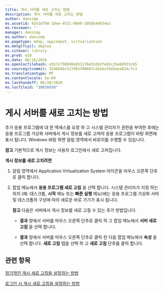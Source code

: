 ```yaml
---
title: 게시 서버를 새로 고치는 방법
description: 게시 서버를 새로 고치는 방법
author: dansimp
ms.assetid: 92e1d7b0-10ee-4531-9049-1056b44934e2
ms.reviewer: ''
manager: dansimp
ms.author: dansimp
ms.pagetype: mdop, appcompat, virtualization
ms.mktglfcycl: deploy
ms.sitesec: library
ms.prod: w10
ms.date: 06/16/2016
ms.openlocfilehash: e557c750b90eb51176d32db2feb5c25e60923cb5
ms.sourcegitcommit: 354664bc527d93f80687cd2eba70d1eea024c7c3
ms.translationtype: MT
ms.contentlocale: ko-KR
ms.lasthandoff: 06/26/2020
ms.locfileid: "10816838"
---
```

# 게시 서버를 새로 고치는 방법


추가 응용 프로그램에 대 한 액세스를 요청 하 고 시스템 관리자가 권한을 부여한 후에는 응용 프로그램 가상화 서버에서 게시 정보를 새로 고쳐야 응용 프로그램이 바탕 화면에 표시 됩니다. Windows 바탕 화면 알림 영역에서 바로이를 수행할 수 있습니다.

**참고**  기본적으로 게시 정보는 사용자 로그인에서 새로 고쳐집니다.

 

**게시 정보를 새로 고치려면**

1.  알림 영역에서 Application Virtualization System 아이콘을 마우스 오른쪽 단추로 클릭 합니다.

2.  팝업 메뉴에서 **응용 프로그램 새로 고침** 을 선택 합니다. 시스템 관리자가 지정 하는 위치 (예: 데스크톱, **시작** 메뉴 또는 **빠른 실행** 메뉴)에는 응용 프로그램 가상화 서버 및 데스크톱의 구성에 따라 새로운 바로 가기가 표시 됩니다.

    **참고**  다음은 서버에서 게시 정보를 새로 고칠 수 있는 추가 방법입니다.

    -   **결과** 창에서 서버를 마우스 오른쪽 단추로 클릭 하 고 팝업 메뉴에서 **서버 새로 고침** 을 선택 합니다.

    -   **결과** 창에서 서버를 마우스 오른쪽 단추로 클릭 한 다음 팝업 메뉴에서 **속성** 을 선택 합니다. **새로 고침** 탭을 선택 하 고 **새로 고침** 단추를 클릭 합니다.

     

## 관련 항목


[정기적인 게시 새로 고침을 설정하는 방법](how-to-set-up-periodic-publishing-refresh.md)

[로그인 시 게시 새로 고침을 설정하는 방법](how-to-set-up-publishing-refresh-on-login.md)

 

 





